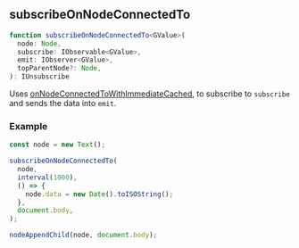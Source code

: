 ## subscribeOnNodeConnectedTo

```ts
function subscribeOnNodeConnectedTo<GValue>(
  node: Node,
  subscribe: IObservable<GValue>,
  emit: IObserver<GValue>,
  topParentNode?: Node,
): IUnsubscribe
```

Uses [onNodeConnectedToWithImmediateCached](../../light-dom/node/state/on-node-connected-to/on-node-connected-to.md), to subscribe
to `subscribe` and sends the data into `emit`.

### Example

```ts
const node = new Text();

subscribeOnNodeConnectedTo(
  node,
  interval(1000),
  () => {
    node.data = new Date().toISOString();
  },
  document.body,
);

nodeAppendChild(node, document.body);
```
